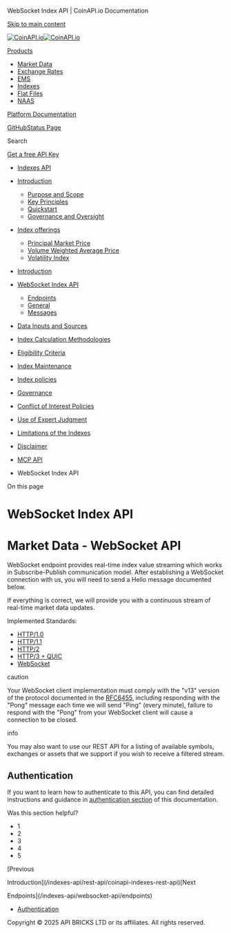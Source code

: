 WebSocket Index API | CoinAPI.io Documentation




[Skip to main content](#__docusaurus_skipToContent_fallback)

[![CoinAPI.io](/img/logo.svg)![CoinAPI.io](/img/logo.svg)](https://www.coinapi.io)

[Products](/indexes-api/websocket-api/)

* [Market Data](/market-data/)
* [Exchange Rates](/exchange-rates-api/)
* [EMS](/ems-api/)
* [Indexes](/indexes-api/)
* [Flat Files](/flat-files-api/)
* [NAAS](/naas-api/)

[Platform Documentation](/general/authentication)

[GitHub](https://github.com/api-bricks/api-bricks-sdk)[Status Page](https://status.coinapi.io)

Search

[Get a free API Key](https://console.coinapi.io/?link=/apikeys/create)

* [Indexes API](/indexes-api/)
* [Introduction](/indexes-api/introduction/)

  + [Purpose and Scope](/indexes-api/introduction/purpose-and-scope)
  + [Key Principles](/indexes-api/introduction/key-principles)
  + [Quickstart](/indexes-api/introduction/quickstart)
  + [Governance and Oversight](/indexes-api/introduction/governance-and-oversight)
* [Index offerings](/category/index-offerings)

  + [Principal Market Price](/indexes-api/index-offerings/primkt-index)
  + [Volume Weighted Average Price](/indexes-api/index-offerings/vwap-index)
  + [Volatility Index](/indexes-api/index-offerings/capivix-index)
* [Introduction](/indexes-api/rest-api/coinapi-indexes-rest-api)
* [WebSocket Index API](/indexes-api/websocket-api/)

  + [Endpoints](/indexes-api/websocket-api/endpoints)
  + [General](/indexes-api/websocket-api/general)
  + [Messages](/indexes-api/websocket-api/messages)
* [Data Inputs and Sources](/indexes-api/data-inputs-and-sources/)
* [Index Calculation Methodologies](/category/index-calculation-methodologies)
* [Eligibility Criteria](/category/eligibility-criteria)
* [Index Maintenance](/category/index-maintenance)
* [Index policies](/indexes-api/index-policies/)
* [Governance](/category/governance)
* [Conflict of Interest Policies](/indexes-api/conflict-of-interest-policies)
* [Use of Expert Judgment](/indexes-api/use-of-expert-judgment)
* [Limitations of the Indexes](/indexes-api/limitations-of-the-indexes)
* [Disclaimer](/indexes-api/disclaimer)
* [MCP API](/indexes-api/mcp)

* WebSocket Index API

On this page

WebSocket Index API
===================

Market Data - WebSocket API
===========================

WebSocket endpoint provides real-time index value streaming which works in Subscribe-Publish communication model.
After establishing a WebSocket connection with us, you will need to send a Hello message documented below.  
  
If everything is correct, we will provide you with a continuous stream of real-time market data updates.

Implemented Standards:

* [HTTP/1.0](https://datatracker.ietf.org/doc/html/rfc1945)
* [HTTP/1.1](https://datatracker.ietf.org/doc/html/rfc2616)
* [HTTP/2](https://datatracker.ietf.org/doc/html/rfc7540)
* [HTTP/3 + QUIC](https://datatracker.ietf.org/doc/html/rfc9114)
* [WebSocket](https://datatracker.ietf.org/doc/html/rfc6455)

caution

Your WebSocket client implementation must comply with the "v13" version of the protocol documented in the [RFC6455](http://www.ietf.org/rfc/rfc6455.txt), including responding with the "Pong" message each time we will send "Ping" (every minute), failure to respond with the "Pong" from your WebSocket client will cause a connection to be closed.

info

You may also want to use our REST API for a listing of available symbols, exchanges or assets that we support if you wish to receive a filtered stream.

Authentication[​](/indexes-api/websocket-api/#authentication "Direct link to Authentication")
---------------------------------------------------------------------------------------------

If you want to learn how to authenticate to this API, you can find detailed instructions and guidance in
[authentication section](/authentication) of this documentation.

Was this section helpful?

* 1
* 2
* 3
* 4
* 5

[Previous

Introduction](/indexes-api/rest-api/coinapi-indexes-rest-api)[Next

Endpoints](/indexes-api/websocket-api/endpoints)

* [Authentication](/indexes-api/websocket-api/#authentication)

Copyright © 2025 API BRICKS LTD or its affiliates. All rights reserved.